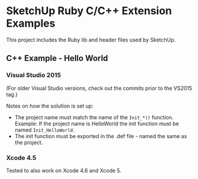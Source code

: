 # SketchUp Ruby C/C++ Extension Examples

This project includes the Ruby lib and header files used by SketchUp.

## C++ Example - Hello World

### Visual Studio 2015

(For older Visual Studio versions, check out the commits prior to the VS2015 tag.)

Notes on how the solution is set up:

* The project name must match the name of the `Init_*()` function. Example: If the project name is HelloWorld the init function must be named `Init_HelloWorld`.
* The init function must be exported in the .def file - named the same as the project.

### Xcode 4.5

Tested to also work on Xcode 4.6 and Xcode 5.
